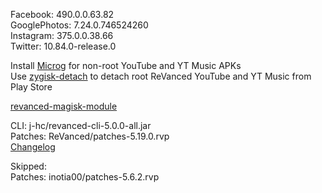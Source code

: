 Facebook: 490.0.0.63.82  
GooglePhotos: 7.24.0.746524260  
Instagram: 375.0.0.38.66  
Twitter: 10.84.0-release.0  

Install [Microg](https://github.com/ReVanced/GmsCore/releases) for non-root YouTube and YT Music APKs  
Use [zygisk-detach](https://github.com/j-hc/zygisk-detach) to detach root ReVanced YouTube and YT Music from Play Store  

[revanced-magisk-module](https://github.com/j-hc/revanced-magisk-module)
  
CLI: j-hc/revanced-cli-5.0.0-all.jar  
Patches: ReVanced/patches-5.19.0.rvp  
[Changelog](https://github.com/ReVanced/revanced-patches/releases/tag/v5.19.0)  

Skipped:  
Patches: inotia00/patches-5.6.2.rvp    
